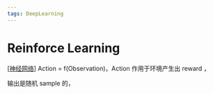 ```yaml
---
tags: DeepLearning
---
```


# Reinforce Learning

[[神经网络]] Action = f(Observation)，Action 作用于环境产生出 reward ，

输出是随机 sample 的，

[//begin]: # "Autogenerated link references for markdown compatibility"
[神经网络]: 神经网络.md "神经网络"
[//end]: # "Autogenerated link references"
